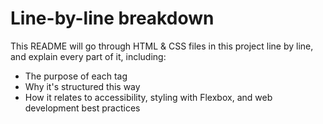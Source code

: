 # Line-by-line breakdown
This README will go through HTML & CSS files in this project line by line, and explain every part of it, including: 
- The purpose of each tag
- Why it's structured this way
- How it relates to accessibility, styling with Flexbox, and web development best practices 
